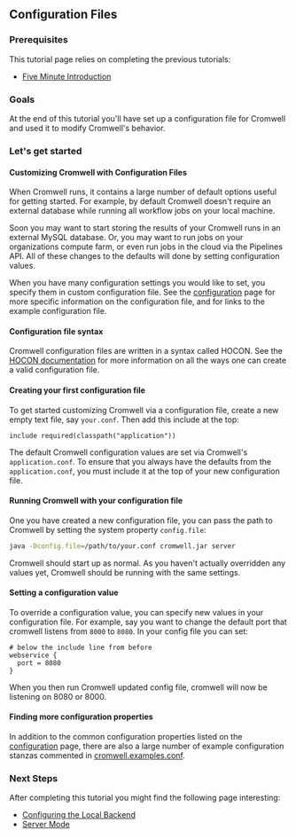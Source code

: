 ## Configuration Files

### Prerequisites

This tutorial page relies on completing the previous tutorials:

* [Five Minute Introduction](FiveMinuteIntro.md)


### Goals

At the end of this tutorial you'll have set up a configuration file for Cromwell and used it to modify Cromwell's behavior.

### Let's get started

#### Customizing Cromwell with Configuration Files

When Cromwell runs, it contains a large number of default options useful for getting started. For example, by default Cromwell doesn't require an external database while running all workflow jobs on your local machine.

Soon you may want to start storing the results of your Cromwell runs in an external MySQL database. Or, you may want to run jobs on your organizations compute farm, or even run jobs in the cloud via the Pipelines API. All of these changes to the defaults will done by setting configuration values.

When you have many configuration settings you would like to set, you specify them in custom configuration file. See the [configuration](Configuring) page for more specific information on the configuration file, and for links to the example configuration file.

#### Configuration file syntax

Cromwell configuration files are written in a syntax called HOCON. See the [HOCON documentation](https://github.com/typesafehub/config/blob/master/HOCON.md#hocon-human-optimized-config-object-notation) for more information on all the ways one can create a valid configuration file.

#### Creating your first configuration file

To get started customizing Cromwell via a configuration file, create a new empty text file, say `your.conf`. Then add this include at the top:

```hocon
include required(classpath("application"))
```

The default Cromwell configuration values are set via Cromwell's `application.conf`. To ensure that you always have the defaults from the `application.conf`, you must include it at the top of your new configuration file.

#### Running Cromwell with your configuration file

One you have created a new configuration file, you can pass the path to Cromwell by setting the system property `config.file`:

```bash
java -Dconfig.file=/path/to/your.conf cromwell.jar server
```

Cromwell should start up as normal. As you haven't actually overridden any values yet, Cromwell should be running with the same settings.

#### Setting a configuration value

To override a configuration value, you can specify new values in your configuration file. For example, say you want to change the default port that cromwell listens from `8000` to `8080`. In your config file you can set:

```hocon
# below the include line from before
webservice {
  port = 8080
}
```

When you then run Cromwell updated config file, cromwell will now be listening on 8080 or 8000.

#### Finding more configuration properties

In addition to the common configuration properties listed on the [configuration](Configuring) page, there are also a large number of example configuration stanzas commented in [cromwell.examples.conf](https://github.com/broadinstitute/cromwell/blob/develop/cromwell.examples.conf).

### Next Steps

After completing this tutorial you might find the following page interesting:

* [Configuring the Local Backend](LocalBackendIntro)
* [Server Mode](ServerMode.md)
